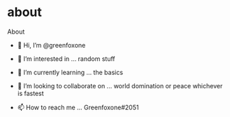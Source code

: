 # about
About
- 👋 Hi, I’m @greenfoxone

- 👀 I’m interested in ... random stuff

- 🌱 I’m currently learning ... the basics

- 💞️ I’m looking to collaborate on ... world domination or peace whichever is fastest 

- 📫 How to reach me ... Greenfoxone#2051
